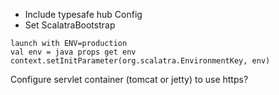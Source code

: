 - Include typesafe hub Config
- Set ScalatraBootstrap 

```
launch with ENV=production
val env = java props get env
context.setInitParameter(org.scalatra.EnvironmentKey, env)
```

Configure servlet container (tomcat or jetty) to use https?
